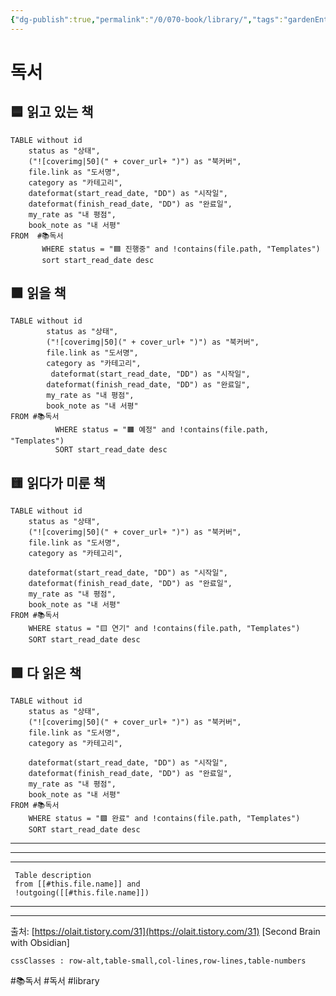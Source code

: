 ```yaml
---
{"dg-publish":true,"permalink":"/0/070-book/library/","tags":"gardenEntry"}
---
```


# 독서 

## 🟦 읽고 있는 책 


```dataview
TABLE without id 
	status as "상태",
	("![coverimg|50](" + cover_url+ ")") as "북커버",
	file.link as "도서명", 
	category as "카테고리", 
	dateformat(start_read_date, "DD") as "시작일", 
	dateformat(finish_read_date, "DD") as "완료일",
	my_rate as "내 평점",
	book_note as "내 서평"
FROM  #📚독서
       WHERE status = "🟦 진행중" and !contains(file.path, "Templates") 
       sort start_read_date desc 
```



## 🟧 읽을 책 

```dataview 
TABLE without id
		status as "상태", 
		("![coverimg|50](" + cover_url+ ")") as "북커버",
		file.link as "도서명",
		category as "카테고리", 
		 dateformat(start_read_date, "DD") as "시작일",
		dateformat(finish_read_date, "DD") as "완료일", 
		my_rate as "내 평점",
		book_note as "내 서평"
FROM #📚독서
          WHERE status = "🟧 예정" and !contains(file.path, "Templates")  
          SORT start_read_date desc 
``` 


## 🟨 읽다가 미룬 책 
```dataview 
TABLE without id 
	status as "상태", 
	("![coverimg|50](" + cover_url+ ")") as "북커버",
	file.link as "도서명", 
	category as "카테고리",
	
	dateformat(start_read_date, "DD") as "시작일", 
	dateformat(finish_read_date, "DD") as "완료일", 
	my_rate as "내 평점",
	book_note as "내 서평"
FROM #📚독서  
	WHERE status = "🟨 연기" and !contains(file.path, "Templates")  
	SORT start_read_date desc
``` 


## 🟩 다 읽은 책
```dataview 
TABLE without id 
	status as "상태", 
	("![coverimg|50](" + cover_url+ ")") as "북커버",
	file.link as "도서명", 
	category as "카테고리",
	
	dateformat(start_read_date, "DD") as "시작일", 
	dateformat(finish_read_date, "DD") as "완료일", 
	my_rate as "내 평점",
	book_note as "내 서평"
FROM #📚독서  
	WHERE status = "🟩 완료" and !contains(file.path, "Templates")  
	SORT start_read_date desc
``` 




------------------------
  -----------------------
--------------------  


```dataview
 Table description
 from [[#this.file.name]] and
 !outgoing([[#this.file.name]])

```

--------------------
--------------------

출처: [https://olait.tistory.com/31](https://olait.tistory.com/31) [Second Brain with Obsidian]


```
cssClasses : row-alt,table-small,col-lines,row-lines,table-numbers
```

#📚독서  #독서  #library
